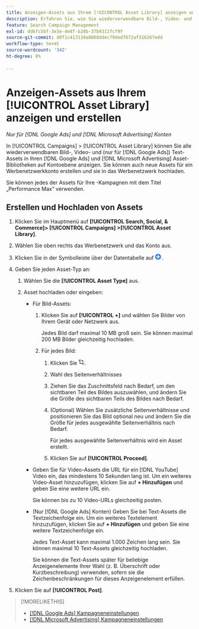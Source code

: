 ```yaml
---
title: Anzeigen-Assets aus Ihrem [!UICONTROL Asset Library] anzeigen und erstellen
description: Erfahren Sie, wie Sie wiederverwendbare Bild-, Video- und Text-Assets für Ihre Asset [!DNL Google Ads] Bibliotheken auf  [!DNL Microsoft Advertising] - und Kontoebene anzeigen und erstellen.
feature: Search Campaign Management
exl-id: dd6fc5bf-3e3e-4e8f-b20b-37b9311fcf9f
source-git-commit: d0f1c413134a0868ddec79ded7672af316267edd
workflow-type: tm+mt
source-wordcount: '342'
ht-degree: 0%

---
```


# Anzeigen-Assets aus Ihrem [!UICONTROL Asset Library] anzeigen und erstellen

*Nur für [!DNL Google Ads] und [!DNL Microsoft Advertising] Konten*

In [!UICONTROL Campaigns] > [!UICONTROL Asset Library] können Sie alle wiederverwendbaren Bild-, Video- und (nur für [!DNL Google Ads]) Text-Assets in Ihren [!DNL Google Ads] und [!DNL Microsoft Advertising] Asset-Bibliotheken auf Kontoebene anzeigen. Sie können auch neue Assets für ein Werbenetzwerkkonto erstellen und sie in das Werbenetzwerk hochladen.

Sie können jedes der Assets für Ihre -Kampagnen mit dem Titel „Performance Max“ verwenden.

## Erstellen und Hochladen von Assets

1. Klicken Sie im Hauptmenü auf **[!UICONTROL Search, Social, & Commerce]> [!UICONTROL Campaigns] >[!UICONTROL Asset Library]**.

1. Wählen Sie oben rechts das Werbenetzwerk und das Konto aus.

1. Klicken Sie in der Symbolleiste über der Datentabelle auf ![Hochladen](/help/search-social-commerce/assets/add.png "Hochladen").

1. Geben Sie jeden Asset-Typ an:

   1. Wählen Sie die **[!UICONTROL Asset Type]** aus.

   1. Asset hochladen oder eingeben:

      * Für Bild-Assets:

         1. Klicken Sie auf **[!UICONTROL +]** und wählen Sie Bilder von Ihrem Gerät oder Netzwerk aus.

            Jedes Bild darf maximal 10 MB groß sein. Sie können maximal 200 MB Bilder gleichzeitig hochladen.

         1. Für jedes Bild:

            1. Klicken Sie ![Zuschneiden](/help/search-social-commerce/assets/crop.png "Zuschneiden").

            1. Wahl des Seitenverhältnisses

            1. Ziehen Sie das Zuschnittsfeld nach Bedarf, um den sichtbaren Teil des Bildes auszuwählen, und ändern Sie die Größe des sichtbaren Teils des Bildes nach Bedarf.

            1. (Optional) Wählen Sie zusätzliche Seitenverhältnisse und positionieren Sie das Bild optional neu und ändern Sie die Größe für jedes ausgewählte Seitenverhältnis nach Bedarf.

               Für jedes ausgewählte Seitenverhältnis wird ein Asset erstellt.

            1. Klicken Sie auf **[!UICONTROL Proceed]**.

      * Geben Sie für Video-Assets die URL für ein [!DNL YouTube] Video ein, das mindestens 10 Sekunden lang ist. Um ein weiteres Video-Asset hinzuzufügen, klicken Sie auf **+ Hinzufügen** und geben Sie eine weitere URL ein.

        Sie können bis zu 10 Video-URLs gleichzeitig posten.

      * (Nur [!DNL Google Ads] Konten) Geben Sie bei Text-Assets die Textzeichenfolge ein. Um ein weiteres Textelement hinzuzufügen, klicken Sie auf **+ Hinzufügen** und geben Sie eine weitere Textzeichenfolge ein.

        Jedes Text-Asset kann maximal 1.000 Zeichen lang sein. Sie können maximal 10 Text-Assets gleichzeitig hochladen.

        Sie können die Text-Assets später für beliebige Anzeigenelemente Ihrer Wahl (z. B. Überschrift oder Kurzbeschreibung) verwenden, sofern sie die Zeichenbeschränkungen für dieses Anzeigenelement erfüllen.

1. Klicken Sie auf **[!UICONTROL Post]**.

>[!MORELIKETHIS]
>
>* [[!DNL Google Ads] Kampagneneinstellungen](/help/search-social-commerce/campaign-management/campaigns/campaign-settings-google.md)
>* [[!DNL Microsoft Advertising] Kampagneneinstellungen](/help/search-social-commerce/campaign-management/campaigns/campaign-settings-microsoft.md)
